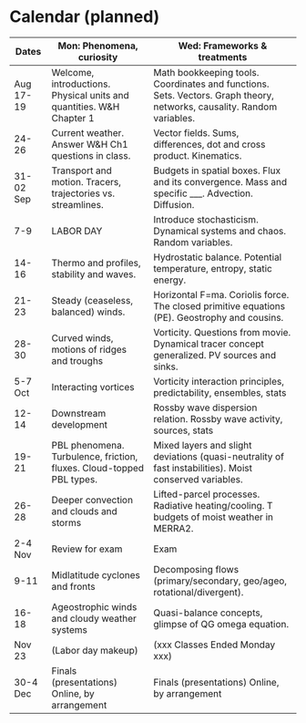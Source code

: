 # Calendar (planned) 

Dates	|Mon: Phenomena, curiosity	|Wed: Frameworks & treatments 
-------|------------- | ------------- 
Aug 17-19	|Welcome, introductions. Physical units and quantities. W&H Chapter 1	|Math bookkeeping tools. Coordinates and functions. Sets. Vectors. Graph theory, networks, causality. Random variables. 
24-26	|Current weather. Answer W&H Ch1 questions in class.	|Vector fields. Sums, differences, dot and cross product. Kinematics. 
31-02 Sep	|Transport and motion. Tracers, trajectories vs. streamlines.  	|Budgets in spatial boxes. Flux and its convergence. Mass and specific ___.  Advection. Diffusion. 
7-9	|LABOR DAY 	|Introduce stochasticism. Dynamical systems and chaos. Random variables. |
|14-16	|Thermo and profiles, stability and waves.	|Hydrostatic balance. Potential temperature, entropy, static energy.
21-23	|Steady (ceaseless, balanced) winds.	|Horizontal F=ma. Coriolis force. The closed primitive equations (PE). Geostrophy and cousins. 
28-30	|Curved winds, motions of ridges and troughs	|Vorticity. Questions from movie. Dynamical tracer concept generalized. PV sources and sinks.
5-7 Oct	|Interacting vortices	|Vorticity interaction principles, predictability, ensembles, stats
12-14	|Downstream development	|Rossby wave dispersion relation. Rossby wave activity, sources, stats
19-21	|PBL phenomena. Turbulence, friction, fluxes. Cloud-topped PBL types.	|Mixed layers and slight deviations (quasi-neutrality of fast instabilities). Moist conserved variables. 
26-28	|Deeper convection and clouds and storms 	|Lifted-parcel processes. Radiative heating/cooling. T budgets of moist weather in MERRA2. 
2-4 Nov	|Review for exam	|Exam 
9-11	|Midlatitude cyclones and fronts	|Decomposing flows (primary/secondary, geo/ageo, rotational/divergent). 
16-18	|Ageostrophic winds and cloudy weather systems	|Quasi-balance concepts, glimpse of QG omega equation.
Nov 23	|(Labor day makeup)	|(xxx Classes Ended Monday xxx)
30-4 Dec	|                        Finals (presentations)  Online, by arrangement | Finals (presentations)  Online, by arrangement
